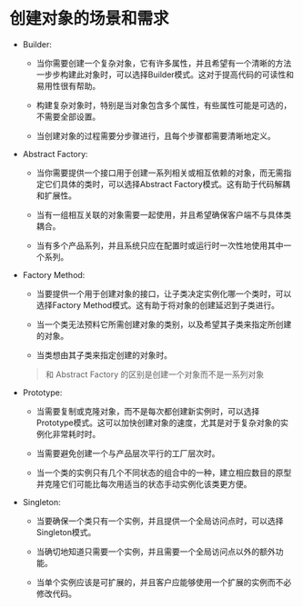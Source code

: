 # 创建对象的场景和需求
+ Builder:
  + 当你需要创建一个复杂对象，它有许多属性，并且希望有一个清晰的方法一步步构建此对象时，可以选择Builder模式。这对于提高代码的可读性和易用性很有帮助。

  + 构建复杂对象时，特别是当对象包含多个属性，有些属性可能是可选的，不需要全部设置。
  + 当创建对象的过程需要分步骤进行，且每个步骤都需要清晰地定义。

+ Abstract Factory:
  + 当你需要提供一个接口用于创建一系列相关或相互依赖的对象，而无需指定它们具体的类时，可以选择Abstract Factory模式。这有助于代码解耦和扩展性。
  
  + 当有一组相互关联的对象需要一起使用，并且希望确保客户端不与具体类耦合。
  + 当有多个产品系列，并且系统只应在配置时或运行时一次性地使用其中一个系列。

+ Factory Method: 
  + 当要提供一个用于创建对象的接口，让子类决定实例化哪一个类时，可以选择Factory Method模式。这有助于将对象的创建延迟到子类进行。

  + 当一个类无法预料它所需创建对象的类别，以及希望其子类来指定所创建的对象。
  + 当类想由其子类来指定创建的对象时。
  > 和 Abstract Factory 的区别是创建一个对象而不是一系列对象

+ Prototype: 
  + 当需要复制或克隆对象，而不是每次都创建新实例时，可以选择Prototype模式。这可以加快创建对象的速度，尤其是对于复杂对象的实例化非常耗时时。

  + 当需要避免创建一个与产品层次平行的工厂层次时。
  + 当一个类的实例只有几个不同状态的组合中的一种，建立相应数目的原型并克隆它们可能比每次用适当的状态手动实例化该类更方便。

+ Singleton: 
  + 当要确保一个类只有一个实例，并且提供一个全局访问点时，可以选择Singleton模式。

  + 当确切地知道只需要一个实例，并且需要一个全局访问点以外的额外功能。
  + 当单个实例应该是可扩展的，并且客户应能够使用一个扩展的实例而不必修改代码。
